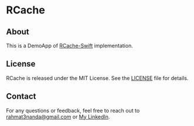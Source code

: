 # RCache

## About
This is a DemoApp of [RCache-Swift](https://github.com/rahmat3nanda/RCache-Swift) implementation.

## License
RCache is released under the MIT License. See the [LICENSE](https://github.com/rahmat3nanda/RCache-Swif-Demo-App?tab=MIT-1-ov-file) file for details.

## Contact
For any questions or feedback, feel free to reach out to [rahmat3nanda@gmail.com](mailto:rahmat3nanda@gmail.com) or [My LinkedIn](https://www.linkedin.com/in/rahmat-trinanda/).